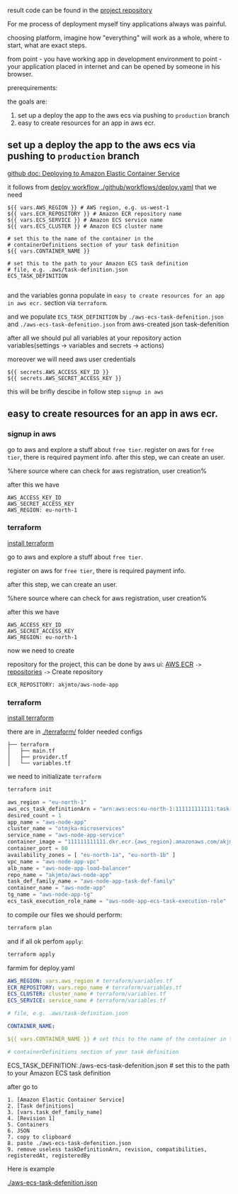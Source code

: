 result code can be found in the [project repository](https://github.com/otmjka/aws-node-app)

For me process of deployment myself tiny applications always was painful.

choosing platform, imagine how "everything" will work as a whole, where to start, what are exact steps.
 
 from point - you have working app in development environment 
 to point - your application placed in internet and can be opened by someone in his browser.

prerequirements:



the goals are:

1. set up a deploy the app to the aws ecs via pushing to `production` branch
2. easy to create resources for an app in aws ecr.

## set up a deploy the app to the aws ecs via pushing to `production` branch



[github doc: Deploying to Amazon Elastic Container Service](https://docs.github.com/en/actions/use-cases-and-examples/deploying/deploying-to-amazon-elastic-container-service)

it follows from [deploy workflow ./github/workflows/deploy.yaml](https://github.com/otmjka/aws-node-app/blob/main/.github/workflows/deploy.yaml)
that we need

```
${{ vars.AWS_REGION }} # AWS region, e.g. us-west-1
${{ vars.ECR_REPOSITORY }} # Amazon ECR repository name
${{ vars.ECS_SERVICE }} # Amazon ECS service name
${{ vars.ECS_CLUSTER }} # Amazon ECS cluster name

# set this to the name of the container in the
# containerDefinitions section of your task definition
${{ vars.CONTAINER_NAME }} 

# set this to the path to your Amazon ECS task definition
# file, e.g. .aws/task-definition.json
ECS_TASK_DEFINITION 


```

and the variables gonna populate in `easy to create resources for an app in aws ecr.` section via `terraform`.

and we populate `ECS_TASK_DEFINITION`  by `./aws-ecs-task-defenition.json`
and `./aws-ecs-task-defenition.json` from aws-created json task-defenition 

after all we should pul all variables at your repository action variables(settings -> variables and secrets -> actions)

moreover we will need aws user credentials
```
${{ secrets.AWS_ACCESS_KEY_ID }}
${{ secrets.AWS_SECRET_ACCESS_KEY }}
```

this will be brifly descibe in follow step `signup in aws`
## easy to create resources for an app in aws ecr.

### signup in aws

go to aws and explore a stuff about `free tier`.
register on aws for `free tier`, there is required payment info.
after this step, we can create an user.

%here source where can check for aws registration, user creation%

after this we have

```
AWS_ACCESS_KEY_ID
AWS_SECRET_ACCESS_KEY
AWS_REGION: eu-north-1
```

### terraform 

[install terraform](https://developer.hashicorp.com/terraform/tutorials/aws-get-started/install-cli)

go to aws and explore a stuff about `free tier`.

register on aws for `free tier`, there is required payment info.

after this step, we can create an user.

%here source where can check for aws registration, user creation%

after this we have

```
AWS_ACCESS_KEY_ID
AWS_SECRET_ACCESS_KEY
AWS_REGION: eu-north-1
```

now we need to create 

repository for the project, this can be done by aws ui:
[AWS ECR](https://eu-north-1.console.aws.amazon.com/ecr/get-started?region=eu-north-1) `->` [repositories](https://eu-north-1.console.aws.amazon.com/ecr/private-registry/repositories?region=eu-north-1) `->` Create repository

```
ECR_REPOSITORY: akjmto/aws-node-app
```

### terraform 

[install terraform](https://developer.hashicorp.com/terraform/tutorials/aws-get-started/install-cli)

there are in [./terraform/](https://github.com/otmjka/aws-node-app/blob/main/terraform/) folder needed configs

```
├── terraform
│   ├── main.tf
│   ├── provider.tf
│   └── variables.tf
```

we need to initializate `terraform`

```bash
terraform init
```

```tfvars
aws_region = "eu-north-1"
aws_ecs_task_definitionArn = "arn:aws:ecs:eu-north-1:111111111111:task-definition/aws-node-app-task-family:2"
desired_count = 1
app_name = "aws-node-app"
cluster_name = "otmjka-microservices"
service_name = "aws-node-app-service"
container_image = "111111111111.dkr.ecr.{aws_region}.amazonaws.com/akjmto/aws-node-app"
container_port = 80
availability_zones = [ "eu-north-1a", "eu-north-1b" ]
vpc_name = "aws-node-app-vpc"
alb_name = "aws-node-app-load-balancer"
repo_name = "akjmto/aws-node-app"
task_def_family_name = "aws-node-app-task-def-family"
container_name = "aws-node-app"
tg_name = "aws-node-app-tg"
ecs_task_execution_role_name = "aws-node-app-ecs-task-execution-role"
```

to compile our files we should perform:
```bash
terraform plan
```

and if all ok perfom `apply`:

```bash
terraform apply
```

farmim for deploy.yaml

```yaml
AWS_REGION: vars.aws_region # terraform/variables.tf
ECR_REPOSITORY: vars.repo_name # terraform/variables.tf
ECS_CLUSTER: cluster_name # terraform/variables.tf
ECS_SERVICE: service_name # terraform/variables.tf

# file, e.g. .aws/task-definition.json

CONTAINER_NAME:

${{ vars.CONTAINER_NAME }} # set this to the name of the container in the

# containerDefinitions section of your task definition

```

ECS_TASK_DEFINITION:./aws-ecs-task-defenition.json # set this to the path to your Amazon ECS task definition


after go to 
```
1. [Amazon Elastic Container Service]
2. [Task definitions]
3. [vars.task_def_family_name]
4. [Revision 1]
5. Containers
6. JSON
7. copy to clipboard
8. paste ./aws-ecs-task-defenition.json
9. remove useless taskDefinitionArn, revision, compatibilities, registeredAt, registeredBy
```

Here is example

[./aws-ecs-task-defenition.json](https://github.com/otmjka/aws-node-app/blob/main/aws-ecs-task-defenition.json)
